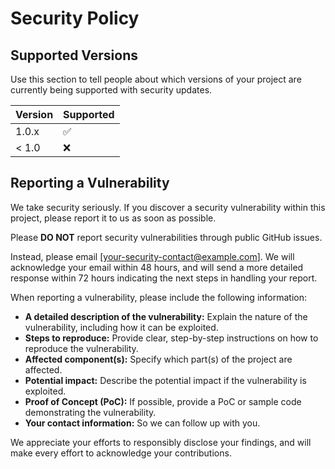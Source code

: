 # Security Policy

## Supported Versions

Use this section to tell people about which versions of your project are
currently being supported with security updates.

| Version | Supported          |
| ------- | ------------------ |
| 1.0.x   | :white_check_mark: |
| < 1.0   | :x:                |

## Reporting a Vulnerability

We take security seriously. If you discover a security vulnerability within this project, please report it to us as soon as possible.

Please **DO NOT** report security vulnerabilities through public GitHub issues.

Instead, please email [your-security-contact@example.com]. We will acknowledge your email within 48 hours, and will send a more detailed response within 72 hours indicating the next steps in handling your report.

When reporting a vulnerability, please include the following information:

- **A detailed description of the vulnerability:** Explain the nature of the vulnerability, including how it can be exploited.
- **Steps to reproduce:** Provide clear, step-by-step instructions on how to reproduce the vulnerability.
- **Affected component(s):** Specify which part(s) of the project are affected.
- **Potential impact:** Describe the potential impact if the vulnerability is exploited.
- **Proof of Concept (PoC):** If possible, provide a PoC or sample code demonstrating the vulnerability.
- **Your contact information:** So we can follow up with you.

We appreciate your efforts to responsibly disclose your findings, and will make every effort to acknowledge your contributions. 